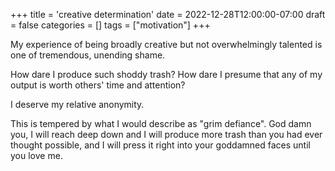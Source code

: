 +++
title = 'creative determination'
date = 2022-12-28T12:00:00-07:00
draft = false
categories = []
tags = ["motivation"]
+++

My experience of being broadly creative but not overwhelmingly talented is one of tremendous, unending shame.

How dare I produce such shoddy trash? How dare I presume that any of my output is worth others' time and attention?

I deserve my relative anonymity.

This is tempered by what I would describe as "grim defiance". God damn you, I will reach deep down and I will produce more trash than you had ever thought possible, and I will press it right into your goddamned faces until you love me.